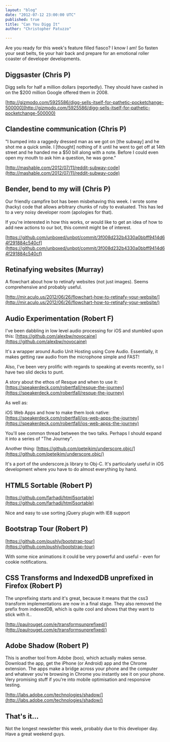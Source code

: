 ```yaml
---
layout: "blog"
date: "2012-07-12 23:00:00 UTC"
published: true
title: "Can You Digg It"
author: "Christopher Patuzzo"

---
```


Are you ready for this week's feature filled fiasco? I know I am! So fasten your seat belts, tie your hair back and prepare for an emotional roller coaster of developer developments.  ## Diggsaster (Chris P) Digg sells for half a million dollars (reportedly). They should have cashed in on the $200 million Google offered them in 2008.  [http://gizmodo.com/5925586/digg-sells-itself-for-pathetic-pocketchange-500000](http://gizmodo.com/5925586/digg-sells-itself-for-pathetic-pocketchange-500000)  ## Clandestine communication (Chris P) "I bumped into a raggedy dressed man as we got on [the subway] and he shot me a quick smile. I [thought] nothing of it until he went to get off at 14th street and he handed me a $50 bill along with a note. Before I could even open my mouth to ask him a question, he was gone."  [http://mashable.com/2012/07/11/reddit-subway-code](http://mashable.com/2012/07/11/reddit-subway-code)  ## Bender, bend to my will (Chris P) Our friendly campfire bot has been misbehaving this week. I wrote some (hacky) code that allows arbitrary chunks of ruby to evaluated. This has led to a very noisy developer room (apologies for that).  If you're interested in how this works, or would like to get an idea of how to add new actions to our bot, this commit might be of interest.  [https://github.com/unboxed/unbot/commit/3f008d232b4330a0bbff9414d64f291884c540cf](https://github.com/unboxed/unbot/commit/3f008d232b4330a0bbff9414d64f291884c540cf)  ## Retinafying websites (Murray) A flowchart about how to retinafy websites (not just images). Seems comprehensive and probably useful.  [http://mir.aculo.us/2012/06/26/flowchart-how-to-retinafy-your-website/](http://mir.aculo.us/2012/06/26/flowchart-how-to-retinafy-your-website/)  ## Audio Experimentation (Robert F) I've been dabbling in low level audio processing for iOS and stumbled upon this: [https://github.com/alexbw/novocaine](https://github.com/alexbw/novocaine)  It's a wrapper around Audio Unit Hosting using Core Audio. Essentially, it makes getting raw audio from the microphone simple and FAST!  Also, I've been very prolific with regards to speaking at events recently, so I have two slid decks to punt.  A story about the ethos of Resque and when to use it: [https://speakerdeck.com/robertfall/resque-the-journey](https://speakerdeck.com/robertfall/resque-the-journey)  As well as:  iOS Web Apps and how to make them look native: [https://speakerdeck.com/robertfall/ios-web-apps-the-journey](https://speakerdeck.com/robertfall/ios-web-apps-the-journey)   You'll see common thread between the two talks. Perhaps I should expand it into a series of "The Journey".  Another thing: [https://github.com/petejkim/underscore.objc/](https://github.com/petejkim/underscore.objc/)  It's a port of the underscore.js library to Obj-C. It's particularly useful in iOS development where you have to do almost everything by hand.  ## HTML5 Sortable (Robert P) [https://github.com/farhadi/html5sortable](https://github.com/farhadi/html5sortable)  Nice and easy to use sorting jQuery plugin with IE8 support  ## Bootstrap Tour (Robert P) [https://github.com/pushly/bootstrap-tour](https://github.com/pushly/bootstrap-tour)  With some nice animations it could be very powerful and useful - even for cookie notifications.  ## CSS Transforms and IndexedDB unprefixed in Firefox (Robert P) The unprefixing starts and it's great, because it means that the css3 transform implementations are now in a final stage. They also removed the prefix from indexedDB, which is quite cool and shows that they want to stick with it..  [http://paulrouget.com/e/transformsunprefixed/](http://paulrouget.com/e/transformsunprefixed/)  ## Adobe Shadow (Robert P) This is another tool from Adobe (boo), which actually makes sense. Download the app, get the iPhone (or Android) app and the Chrome extension. The apps make a bridge across your phone and the computer and whatever you're browsing in Chrome you instantly see it on your phone. Very promising stuff if you're into mobile optimisation and responsive testing.  [http://labs.adobe.com/technologies/shadow/](http://labs.adobe.com/technologies/shadow/)  ## That's it...  Not the longest newsletter this week, probably due to this developer day. Have a great weekend guys.


